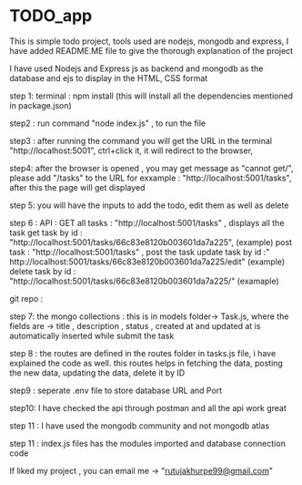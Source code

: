 # TODO_app
This is simple todo project, tools used are nodejs, mongodb and express, I have added README.ME file to give the thorough explanation of the project

I have used Nodejs and Express js as backend and mongodb as the database and ejs to display in the HTML, CSS format 

step 1:
    terminal : npm install (this will install all the dependencies mentioned in  package.json)

step2 :
    run command "node index.js" , to run the file

step3 :
    after running the command you will get the URL in the terminal "http://localhost:5001", ctrl+click it, it will redirect to the browser,

step4:
    after the browser is opened , you may get message as "cannot get/",
    please add "/tasks" to the URL for exxample : "http://localhost:5001/tasks", after this the page will get displayed 

step 5:
    you will have the inputs to add the todo, edit them as well as delete 

step 6 : 
 API :
        GET all tasks : "http://localhost:5001/tasks" , displays all the task
        get task by id : "http://localhost:5001/tasks/66c83e8120b003601da7a225", (example)
        post task : "http://localhost:5001/tasks" , post the task
        update task by id  :" http://localhost:5001/tasks/66c83e8120b003601da7a225/edit" (example)
        delete task by id : "http://localhost:5001/tasks/66c83e8120b003601da7a225/"  (examaple)


git repo : 

step 7:
    the mongo collections  : this is in models folder-> Task.js, where the fields are -> title , 
    description , status , created at and updated at is automatically inserted while submit the task

step 8 :
    the routes are defined in the routes folder in tasks.js file,
    i have explained the  code as well.
    this routes helps in fetching the data, 
                        posting the new data, 
                        updating the data, 
                        delete it by ID

step9 : 
    seperate .env file to store database URL and Port

step10:
    I have checked the api through postman and all the api work great  

step 11 : 
    I have used the mongodb community and not mongodb atlas


step 11 : 
    index.js files has the modules imported and database connection code 

If liked my project , you can email me -> "rutujakhurpe99@gmail.com"


